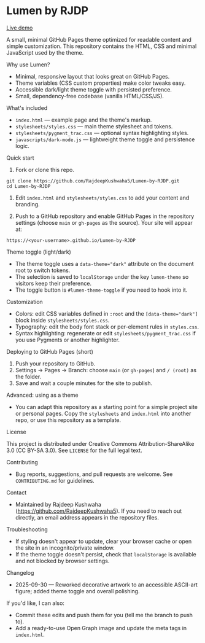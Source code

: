 # Lumen by RJDP

[Live demo](https://rajdeepkushwaha5.github.io/Lumen-by-RJDP)

A small, minimal GitHub Pages theme optimized for readable content and simple customization. This repository contains the HTML, CSS and minimal JavaScript used by the theme.

Why use Lumen?

- Minimal, responsive layout that looks great on GitHub Pages.
- Theme variables (CSS custom properties) make color tweaks easy.
- Accessible dark/light theme toggle with persisted preference.
- Small, dependency-free codebase (vanilla HTML/CSS/JS).

What's included

- `index.html` — example page and the theme's markup.
- `stylesheets/styles.css` — main theme stylesheet and tokens.
- `stylesheets/pygment_trac.css` — optional syntax highlighting styles.
- `javascripts/dark-mode.js` — lightweight theme toggle and persistence logic.

Quick start

1. Fork or clone this repo.

```pwsh
git clone https://github.com/RajdeepKushwaha5/Lumen-by-RJDP.git
cd Lumen-by-RJDP
```

1. Edit `index.html` and `stylesheets/styles.css` to add your content and branding.

1. Push to a GitHub repository and enable GitHub Pages in the repository settings (choose `main` or `gh-pages` as the source). Your site will appear at:

`https://<your-username>.github.io/Lumen-by-RJDP`

Theme toggle (light/dark)

- The theme toggle uses a `data-theme="dark"` attribute on the document root to switch tokens.
- The selection is saved to `localStorage` under the key `lumen-theme` so visitors keep their preference.
- The toggle button is `#lumen-theme-toggle` if you need to hook into it.

Customization

- Colors: edit CSS variables defined in `:root` and the `[data-theme="dark"]` block inside `stylesheets/styles.css`.
- Typography: edit the body font stack or per-element rules in `styles.css`.
- Syntax highlighting: regenerate or edit `stylesheets/pygment_trac.css` if you use Pygments or another highlighter.

Deploying to GitHub Pages (short)

1. Push your repository to GitHub.
2. Settings → Pages → Branch: choose `main` (or `gh-pages`) and `/ (root)` as the folder.
3. Save and wait a couple minutes for the site to publish.

Advanced: using as a theme

- You can adapt this repository as a starting point for a simple project site or personal pages. Copy the `stylesheets` and `index.html` into another repo, or use this repository as a template.

License

This project is distributed under Creative Commons Attribution-ShareAlike 3.0 (CC BY-SA 3.0). See `LICENSE` for the full legal text.

Contributing

- Bug reports, suggestions, and pull requests are welcome. See `CONTRIBUTING.md` for guidelines.

Contact

- Maintained by Rajdeep Kushwaha (<https://github.com/RajdeepKushwaha5>). If you need to reach out directly, an email address appears in the repository files.

Troubleshooting

- If styling doesn't appear to update, clear your browser cache or open the site in an incognito/private window.
- If the theme toggle doesn't persist, check that `localStorage` is available and not blocked by browser settings.

Changelog

- 2025-09-30 — Reworked decorative artwork to an accessible ASCII-art figure; added theme toggle and overall polishing.

If you'd like, I can also:

- Commit these edits and push them for you (tell me the branch to push to).
- Add a ready-to-use Open Graph image and update the meta tags in `index.html`.
